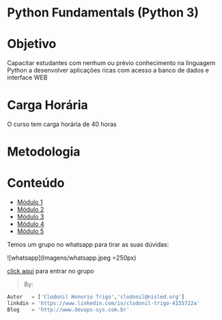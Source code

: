 Python Fundamentals (Python 3)
===============

# Objetivo
Capacitar estudantes com nenhum ou prévio conhecimento na linguagem Python a desenvolver aplicações ricas com acesso a banco de dados e interface WEB

# Carga Horária  
O curso tem carga horária de 40 horas

# Metodologia



# Conteúdo

* [Módulo 1](modulo1/README.md)
* [Módulo 2](modulo2/README.md)
* [Módulo 3](modulo3/README.md)
* [Módulo 4](modulo4/README.md)
* [Módulo 5](modulo5/README.md)


Temos um grupo no whatsapp para tirar as suas dúvidas:

![whatsapp](Imagens/whatsapp.jpeg  =250px)

[click aqui](https://chat.whatsapp.com/Hk7ejb8anLULWmgOfMMFhB) para entrar no grupo


> By:
```python
Autor   = ['Clodonil Honorio Trigo','clodonil@nisled.org']
linkdin = 'https://www.linkedin.com/in/clodonil-trigo-4155722a'
Blog    = 'http://www.devops-sys.com.br'
```
